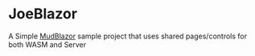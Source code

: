 # JoeBlazor
A Simple [MudBlazor](https://mudblazor.com) sample project that uses shared pages/controls for both WASM and Server
